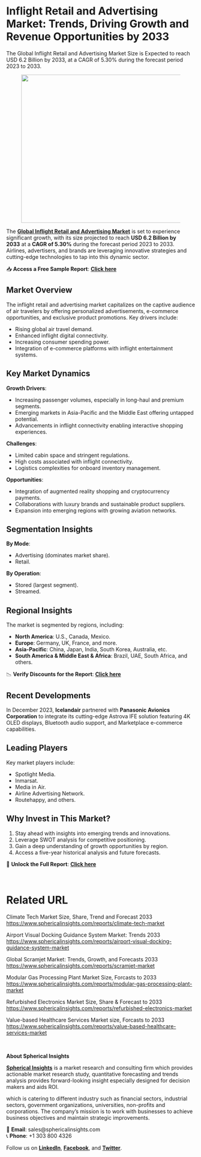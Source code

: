 <h1 id="a30b" class="pw-post-title fo fp fq bf fr fs ft fu fv fw fx fy fz ga gb gc gd ge gf gg gh gi gj gk gl gm gn go gp gq bk" data-testid="storyTitle" data-selectable-paragraph="">Inflight Retail and Advertising Market: Trends, Driving Growth and Revenue Opportunities by 2033</h1>
<div class="fj fk fl fm fn">
<div class="ab cb">
<div class="ci bh ev ew ex ey">
<p id="0939" class="pw-post-body-paragraph lg lh fq li b lj lk ll lm ln lo lp lq lr ls lt lu lv lw lx ly lz ma mb mc md fj bk" data-selectable-paragraph="">The Global Inflight Retail and Advertising Market Size is Expected to reach USD 6.2 Billion by 2033, at a CAGR of 5.30% during the forecast period 2023 to 2033.</p>
<figure class="mh mi mj mk ml mm me mf paragraph-image">
<div class="mn mo ed mp bh mq" tabindex="0">
<div class="me mf mg"><picture><source srcset="https://miro.medium.com/v2/resize:fit:640/format:webp/1*WkBXe5s9bqthRgWPUx_q9g.png 640w, https://miro.medium.com/v2/resize:fit:720/format:webp/1*WkBXe5s9bqthRgWPUx_q9g.png 720w, https://miro.medium.com/v2/resize:fit:750/format:webp/1*WkBXe5s9bqthRgWPUx_q9g.png 750w, https://miro.medium.com/v2/resize:fit:786/format:webp/1*WkBXe5s9bqthRgWPUx_q9g.png 786w, https://miro.medium.com/v2/resize:fit:828/format:webp/1*WkBXe5s9bqthRgWPUx_q9g.png 828w, https://miro.medium.com/v2/resize:fit:1100/format:webp/1*WkBXe5s9bqthRgWPUx_q9g.png 1100w, https://miro.medium.com/v2/resize:fit:1400/format:webp/1*WkBXe5s9bqthRgWPUx_q9g.png 1400w" type="image/webp" sizes="(min-resolution: 4dppx) and (max-width: 700px) 50vw, (-webkit-min-device-pixel-ratio: 4) and (max-width: 700px) 50vw, (min-resolution: 3dppx) and (max-width: 700px) 67vw, (-webkit-min-device-pixel-ratio: 3) and (max-width: 700px) 65vw, (min-resolution: 2.5dppx) and (max-width: 700px) 80vw, (-webkit-min-device-pixel-ratio: 2.5) and (max-width: 700px) 80vw, (min-resolution: 2dppx) and (max-width: 700px) 100vw, (-webkit-min-device-pixel-ratio: 2) and (max-width: 700px) 100vw, 700px" /><source srcset="https://miro.medium.com/v2/resize:fit:640/1*WkBXe5s9bqthRgWPUx_q9g.png 640w, https://miro.medium.com/v2/resize:fit:720/1*WkBXe5s9bqthRgWPUx_q9g.png 720w, https://miro.medium.com/v2/resize:fit:750/1*WkBXe5s9bqthRgWPUx_q9g.png 750w, https://miro.medium.com/v2/resize:fit:786/1*WkBXe5s9bqthRgWPUx_q9g.png 786w, https://miro.medium.com/v2/resize:fit:828/1*WkBXe5s9bqthRgWPUx_q9g.png 828w, https://miro.medium.com/v2/resize:fit:1100/1*WkBXe5s9bqthRgWPUx_q9g.png 1100w, https://miro.medium.com/v2/resize:fit:1400/1*WkBXe5s9bqthRgWPUx_q9g.png 1400w" sizes="(min-resolution: 4dppx) and (max-width: 700px) 50vw, (-webkit-min-device-pixel-ratio: 4) and (max-width: 700px) 50vw, (min-resolution: 3dppx) and (max-width: 700px) 67vw, (-webkit-min-device-pixel-ratio: 3) and (max-width: 700px) 65vw, (min-resolution: 2.5dppx) and (max-width: 700px) 80vw, (-webkit-min-device-pixel-ratio: 2.5) and (max-width: 700px) 80vw, (min-resolution: 2dppx) and (max-width: 700px) 100vw, (-webkit-min-device-pixel-ratio: 2) and (max-width: 700px) 100vw, 700px" data-testid="og" /><img class="bh ko mr c" src="https://miro.medium.com/v2/resize:fit:945/1*WkBXe5s9bqthRgWPUx_q9g.png" alt="" width="700" height="394" /></picture></div>
</div>
</figure>
<p id="ae6b" class="pw-post-body-paragraph lg lh fq li b lj lk ll lm ln lo lp lq lr ls lt lu lv lw lx ly lz ma mb mc md fj bk" data-selectable-paragraph="">The&nbsp;<a class="af ms" href="https://www.sphericalinsights.com/reports/inflight-retail-and-advertising-market" target="_blank" rel="noopener ugc nofollow"><strong class="li fr">Global Inflight Retail and Advertising Market</strong></a>&nbsp;is set to experience significant growth, with its size projected to reach&nbsp;<strong class="li fr">USD 6.2 Billion by 2033</strong>&nbsp;at a&nbsp;<strong class="li fr">CAGR of 5.30%</strong>&nbsp;during the forecast period 2023 to 2033. Airlines, advertisers, and brands are leveraging innovative strategies and cutting-edge technologies to tap into this dynamic sector.</p>
<p id="8345" class="pw-post-body-paragraph lg lh fq li b lj lk ll lm ln lo lp lq lr ls lt lu lv lw lx ly lz ma mb mc md fj bk" data-selectable-paragraph="">📥&nbsp;<strong class="li fr">Access a Free Sample Report</strong>:&nbsp;<a class="af ms" href="https://www.sphericalinsights.com/request-sample/7802" target="_blank" rel="noopener ugc nofollow"><strong class="li fr">Click here</strong></a></p>
<h2 id="b9bf" class="mt mu fq bf mv mw mx my mz na nb nc nd lr ne nf ng lv nh ni nj lz nk nl nm nn bk" data-selectable-paragraph="">Market Overview</h2>
<p id="41e6" class="pw-post-body-paragraph lg lh fq li b lj no ll lm ln np lp lq lr nq lt lu lv nr lx ly lz ns mb mc md fj bk" data-selectable-paragraph="">The inflight retail and advertising market capitalizes on the captive audience of air travelers by offering personalized advertisements, e-commerce opportunities, and exclusive product promotions. Key drivers include:</p>
<ul class="">
<li id="fb29" class="lg lh fq li b lj lk ll lm ln lo lp lq lr ls lt lu lv lw lx ly lz ma mb mc md nt nu nv bk" data-selectable-paragraph="">Rising global air travel demand.</li>
<li id="d71c" class="lg lh fq li b lj nw ll lm ln nx lp lq lr ny lt lu lv nz lx ly lz oa mb mc md nt nu nv bk" data-selectable-paragraph="">Enhanced inflight digital connectivity.</li>
<li id="1996" class="lg lh fq li b lj nw ll lm ln nx lp lq lr ny lt lu lv nz lx ly lz oa mb mc md nt nu nv bk" data-selectable-paragraph="">Increasing consumer spending power.</li>
<li id="5af7" class="lg lh fq li b lj nw ll lm ln nx lp lq lr ny lt lu lv nz lx ly lz oa mb mc md nt nu nv bk" data-selectable-paragraph="">Integration of e-commerce platforms with inflight entertainment systems.</li>
</ul>
<h2 id="ddca" class="mt mu fq bf mv mw mx my mz na nb nc nd lr ne nf ng lv nh ni nj lz nk nl nm nn bk" data-selectable-paragraph="">Key Market Dynamics</h2>
<p id="a06c" class="pw-post-body-paragraph lg lh fq li b lj no ll lm ln np lp lq lr nq lt lu lv nr lx ly lz ns mb mc md fj bk" data-selectable-paragraph=""><strong class="li fr">Growth Drivers</strong>:</p>
<ul class="">
<li id="49d8" class="lg lh fq li b lj lk ll lm ln lo lp lq lr ls lt lu lv lw lx ly lz ma mb mc md nt nu nv bk" data-selectable-paragraph="">Increasing passenger volumes, especially in long-haul and premium segments.</li>
<li id="eebb" class="lg lh fq li b lj nw ll lm ln nx lp lq lr ny lt lu lv nz lx ly lz oa mb mc md nt nu nv bk" data-selectable-paragraph="">Emerging markets in Asia-Pacific and the Middle East offering untapped potential.</li>
<li id="15c3" class="lg lh fq li b lj nw ll lm ln nx lp lq lr ny lt lu lv nz lx ly lz oa mb mc md nt nu nv bk" data-selectable-paragraph="">Advancements in inflight connectivity enabling interactive shopping experiences.</li>
</ul>
<p id="f61f" class="pw-post-body-paragraph lg lh fq li b lj lk ll lm ln lo lp lq lr ls lt lu lv lw lx ly lz ma mb mc md fj bk" data-selectable-paragraph=""><strong class="li fr">Challenges</strong>:</p>
<ul class="">
<li id="33db" class="lg lh fq li b lj lk ll lm ln lo lp lq lr ls lt lu lv lw lx ly lz ma mb mc md nt nu nv bk" data-selectable-paragraph="">Limited cabin space and stringent regulations.</li>
<li id="271b" class="lg lh fq li b lj nw ll lm ln nx lp lq lr ny lt lu lv nz lx ly lz oa mb mc md nt nu nv bk" data-selectable-paragraph="">High costs associated with inflight connectivity.</li>
<li id="5b1c" class="lg lh fq li b lj nw ll lm ln nx lp lq lr ny lt lu lv nz lx ly lz oa mb mc md nt nu nv bk" data-selectable-paragraph="">Logistics complexities for onboard inventory management.</li>
</ul>
<p id="7bae" class="pw-post-body-paragraph lg lh fq li b lj lk ll lm ln lo lp lq lr ls lt lu lv lw lx ly lz ma mb mc md fj bk" data-selectable-paragraph=""><strong class="li fr">Opportunities</strong>:</p>
<ul class="">
<li id="4bc9" class="lg lh fq li b lj lk ll lm ln lo lp lq lr ls lt lu lv lw lx ly lz ma mb mc md nt nu nv bk" data-selectable-paragraph="">Integration of augmented reality shopping and cryptocurrency payments.</li>
<li id="4a0c" class="lg lh fq li b lj nw ll lm ln nx lp lq lr ny lt lu lv nz lx ly lz oa mb mc md nt nu nv bk" data-selectable-paragraph="">Collaborations with luxury brands and sustainable product suppliers.</li>
<li id="49cf" class="lg lh fq li b lj nw ll lm ln nx lp lq lr ny lt lu lv nz lx ly lz oa mb mc md nt nu nv bk" data-selectable-paragraph="">Expansion into emerging regions with growing aviation networks.</li>
</ul>
<h2 id="3ab2" class="mt mu fq bf mv mw mx my mz na nb nc nd lr ne nf ng lv nh ni nj lz nk nl nm nn bk" data-selectable-paragraph="">Segmentation Insights</h2>
<p id="1b43" class="pw-post-body-paragraph lg lh fq li b lj no ll lm ln np lp lq lr nq lt lu lv nr lx ly lz ns mb mc md fj bk" data-selectable-paragraph=""><strong class="li fr">By Mode</strong>:</p>
<ul class="">
<li id="5001" class="lg lh fq li b lj lk ll lm ln lo lp lq lr ls lt lu lv lw lx ly lz ma mb mc md nt nu nv bk" data-selectable-paragraph="">Advertising (dominates market share).</li>
<li id="74d6" class="lg lh fq li b lj nw ll lm ln nx lp lq lr ny lt lu lv nz lx ly lz oa mb mc md nt nu nv bk" data-selectable-paragraph="">Retail.</li>
</ul>
<p id="34e6" class="pw-post-body-paragraph lg lh fq li b lj lk ll lm ln lo lp lq lr ls lt lu lv lw lx ly lz ma mb mc md fj bk" data-selectable-paragraph=""><strong class="li fr">By Operation</strong>:</p>
<ul class="">
<li id="efaa" class="lg lh fq li b lj lk ll lm ln lo lp lq lr ls lt lu lv lw lx ly lz ma mb mc md nt nu nv bk" data-selectable-paragraph="">Stored (largest segment).</li>
<li id="0650" class="lg lh fq li b lj nw ll lm ln nx lp lq lr ny lt lu lv nz lx ly lz oa mb mc md nt nu nv bk" data-selectable-paragraph="">Streamed.</li>
</ul>
<h2 id="fd8a" class="mt mu fq bf mv mw mx my mz na nb nc nd lr ne nf ng lv nh ni nj lz nk nl nm nn bk" data-selectable-paragraph="">Regional Insights</h2>
<p id="faa1" class="pw-post-body-paragraph lg lh fq li b lj no ll lm ln np lp lq lr nq lt lu lv nr lx ly lz ns mb mc md fj bk" data-selectable-paragraph="">The market is segmented by regions, including:</p>
<ul class="">
<li id="3506" class="lg lh fq li b lj lk ll lm ln lo lp lq lr ls lt lu lv lw lx ly lz ma mb mc md nt nu nv bk" data-selectable-paragraph=""><strong class="li fr">North America</strong>: U.S., Canada, Mexico.</li>
<li id="a4d9" class="lg lh fq li b lj nw ll lm ln nx lp lq lr ny lt lu lv nz lx ly lz oa mb mc md nt nu nv bk" data-selectable-paragraph=""><strong class="li fr">Europe</strong>: Germany, UK, France, and more.</li>
<li id="cd2b" class="lg lh fq li b lj nw ll lm ln nx lp lq lr ny lt lu lv nz lx ly lz oa mb mc md nt nu nv bk" data-selectable-paragraph=""><strong class="li fr">Asia-Pacific</strong>: China, Japan, India, South Korea, Australia, etc.</li>
<li id="8883" class="lg lh fq li b lj nw ll lm ln nx lp lq lr ny lt lu lv nz lx ly lz oa mb mc md nt nu nv bk" data-selectable-paragraph=""><strong class="li fr">South America &amp; Middle East &amp; Africa</strong>: Brazil, UAE, South Africa, and others.</li>
</ul>
<p id="c67b" class="pw-post-body-paragraph lg lh fq li b lj lk ll lm ln lo lp lq lr ls lt lu lv lw lx ly lz ma mb mc md fj bk" data-selectable-paragraph="">📉&nbsp;<strong class="li fr">Verify Discounts for the Report</strong>:&nbsp;<a class="af ms" href="https://www.sphericalinsights.com/request-discount/7802" target="_blank" rel="noopener ugc nofollow"><strong class="li fr">Click here</strong></a></p>
<h2 id="b3bf" class="mt mu fq bf mv mw mx my mz na nb nc nd lr ne nf ng lv nh ni nj lz nk nl nm nn bk" data-selectable-paragraph="">Recent Developments</h2>
<p id="5952" class="pw-post-body-paragraph lg lh fq li b lj no ll lm ln np lp lq lr nq lt lu lv nr lx ly lz ns mb mc md fj bk" data-selectable-paragraph="">In December 2023,&nbsp;<strong class="li fr">Icelandair</strong>&nbsp;partnered with&nbsp;<strong class="li fr">Panasonic Avionics Corporation</strong>&nbsp;to integrate its cutting-edge Astrova IFE solution featuring 4K OLED displays, Bluetooth audio support, and Marketplace e-commerce capabilities.</p>
<h2 id="0adf" class="mt mu fq bf mv mw mx my mz na nb nc nd lr ne nf ng lv nh ni nj lz nk nl nm nn bk" data-selectable-paragraph="">Leading Players</h2>
<p id="cef1" class="pw-post-body-paragraph lg lh fq li b lj no ll lm ln np lp lq lr nq lt lu lv nr lx ly lz ns mb mc md fj bk" data-selectable-paragraph="">Key market players include:</p>
<ul class="">
<li id="9d83" class="lg lh fq li b lj lk ll lm ln lo lp lq lr ls lt lu lv lw lx ly lz ma mb mc md nt nu nv bk" data-selectable-paragraph="">Spotlight Media.</li>
<li id="6288" class="lg lh fq li b lj nw ll lm ln nx lp lq lr ny lt lu lv nz lx ly lz oa mb mc md nt nu nv bk" data-selectable-paragraph="">Inmarsat.</li>
<li id="26bc" class="lg lh fq li b lj nw ll lm ln nx lp lq lr ny lt lu lv nz lx ly lz oa mb mc md nt nu nv bk" data-selectable-paragraph="">Media in Air.</li>
<li id="fdc4" class="lg lh fq li b lj nw ll lm ln nx lp lq lr ny lt lu lv nz lx ly lz oa mb mc md nt nu nv bk" data-selectable-paragraph="">Airline Advertising Network.</li>
<li id="c307" class="lg lh fq li b lj nw ll lm ln nx lp lq lr ny lt lu lv nz lx ly lz oa mb mc md nt nu nv bk" data-selectable-paragraph="">Routehappy, and others.</li>
</ul>
<h2 id="0373" class="mt mu fq bf mv mw mx my mz na nb nc nd lr ne nf ng lv nh ni nj lz nk nl nm nn bk" data-selectable-paragraph="">Why Invest in This Market?</h2>
<ol class="">
<li id="15fa" class="lg lh fq li b lj no ll lm ln np lp lq lr nq lt lu lv nr lx ly lz ns mb mc md ob nu nv bk" data-selectable-paragraph="">Stay ahead with insights into emerging trends and innovations.</li>
<li id="aff3" class="lg lh fq li b lj nw ll lm ln nx lp lq lr ny lt lu lv nz lx ly lz oa mb mc md ob nu nv bk" data-selectable-paragraph="">Leverage SWOT analysis for competitive positioning.</li>
<li id="7b4b" class="lg lh fq li b lj nw ll lm ln nx lp lq lr ny lt lu lv nz lx ly lz oa mb mc md ob nu nv bk" data-selectable-paragraph="">Gain a deep understanding of growth opportunities by region.</li>
<li id="add8" class="lg lh fq li b lj nw ll lm ln nx lp lq lr ny lt lu lv nz lx ly lz oa mb mc md ob nu nv bk" data-selectable-paragraph="">Access a five-year historical analysis and future forecasts.</li>
</ol>
<p id="9481" class="pw-post-body-paragraph lg lh fq li b lj lk ll lm ln lo lp lq lr ls lt lu lv lw lx ly lz ma mb mc md fj bk" data-selectable-paragraph="">📘&nbsp;<strong class="li fr">Unlock the Full Report</strong>:&nbsp;<a class="af ms" href="https://www.sphericalinsights.com/reports/inflight-retail-and-advertising-market" target="_blank" rel="noopener ugc nofollow"><strong class="li fr">Click here</strong></a></p>
</div>
</div>
</div>
<div class="ab cb oc od oe of">&nbsp;</div>
<div class="fj fk fl fm fn">
<div class="ab cb">
<div class="ci bh ev ew ex ey">
<h1 id="a5cd" class="ok mu fq bf mv ol om on mz oo op oq nd or os ot ou ov ow ox oy oz pa pb pc pd bk" data-selectable-paragraph="">Related URL</h1>
<p id="9316" class="pw-post-body-paragraph lg lh fq li b lj no ll lm ln np lp lq lr nq lt lu lv nr lx ly lz ns mb mc md fj bk" data-selectable-paragraph="">Climate Tech Market Size, Share, Trend and Forecast 2033<br /><a class="af ms" href="https://www.sphericalinsights.com/reports/climate-tech-market" target="_blank" rel="noopener ugc nofollow">https://www.sphericalinsights.com/reports/climate-tech-market</a></p>
<p id="2f03" class="pw-post-body-paragraph lg lh fq li b lj lk ll lm ln lo lp lq lr ls lt lu lv lw lx ly lz ma mb mc md fj bk" data-selectable-paragraph="">Airport Visual Docking Guidance System Market: Trends 2033<br /><a class="af ms" href="https://www.sphericalinsights.com/reports/airport-visual-docking-guidance-system-market" target="_blank" rel="noopener ugc nofollow">https://www.sphericalinsights.com/reports/airport-visual-docking-guidance-system-market</a></p>
<p id="526f" class="pw-post-body-paragraph lg lh fq li b lj lk ll lm ln lo lp lq lr ls lt lu lv lw lx ly lz ma mb mc md fj bk" data-selectable-paragraph="">Global Scramjet Market: Trends, Growth, and Forecasts 2033<br /><a class="af ms" href="https://www.sphericalinsights.com/reports/scramjet-market" target="_blank" rel="noopener ugc nofollow">https://www.sphericalinsights.com/reports/scramjet-market</a></p>
<p id="45cb" class="pw-post-body-paragraph lg lh fq li b lj lk ll lm ln lo lp lq lr ls lt lu lv lw lx ly lz ma mb mc md fj bk" data-selectable-paragraph="">Modular Gas Processing Plant Market Size, Forcasts to 2033<br /><a class="af ms" href="https://www.sphericalinsights.com/reports/modular-gas-processing-plant-market" target="_blank" rel="noopener ugc nofollow">https://www.sphericalinsights.com/reports/modular-gas-processing-plant-market</a></p>
<p id="0550" class="pw-post-body-paragraph lg lh fq li b lj lk ll lm ln lo lp lq lr ls lt lu lv lw lx ly lz ma mb mc md fj bk" data-selectable-paragraph="">Refurbished Electronics Market Size, Share &amp; Forecast to 2033<br /><a class="af ms" href="https://www.sphericalinsights.com/reports/refurbished-electronics-market" target="_blank" rel="noopener ugc nofollow">https://www.sphericalinsights.com/reports/refurbished-electronics-market</a></p>
<p id="cb49" class="pw-post-body-paragraph lg lh fq li b lj lk ll lm ln lo lp lq lr ls lt lu lv lw lx ly lz ma mb mc md fj bk" data-selectable-paragraph="">Value-based Healthcare Services Market size, Forcasts to 2033<br /><a class="af ms" href="https://www.sphericalinsights.com/reports/value-based-healthcare-services-market" target="_blank" rel="noopener ugc nofollow">https://www.sphericalinsights.com/reports/value-based-healthcare-services-market</a></p>
</div>
</div>
</div>
<div class="ab cb oc od oe of">&nbsp;</div>
<div class="fj fk fl fm fn">
<div class="ab cb">
<div class="ci bh ev ew ex ey">
<p id="c1cc" class="pw-post-body-paragraph lg lh fq li b lj lk ll lm ln lo lp lq lr ls lt lu lv lw lx ly lz ma mb mc md fj bk" data-selectable-paragraph=""><strong class="li fr">About Spherical Insights</strong></p>
<p id="6544" class="pw-post-body-paragraph lg lh fq li b lj lk ll lm ln lo lp lq lr ls lt lu lv lw lx ly lz ma mb mc md fj bk" data-selectable-paragraph=""><a class="af ms" href="https://www.sphericalinsights.com/" target="_blank" rel="noopener ugc nofollow"><strong class="li fr">Spherical Insights</strong></a>&nbsp;is a market research and consulting firm which provides actionable market research study, quantitative forecasting and trends analysis provides forward-looking insight especially designed for decision makers and aids ROI.</p>
<p id="c22d" class="pw-post-body-paragraph lg lh fq li b lj lk ll lm ln lo lp lq lr ls lt lu lv lw lx ly lz ma mb mc md fj bk" data-selectable-paragraph="">which is catering to different industry such as financial sectors, industrial sectors, government organizations, universities, non-profits and corporations. The company&rsquo;s mission is to work with businesses to achieve business objectives and maintain strategic improvements.</p>
<p id="e165" class="pw-post-body-paragraph lg lh fq li b lj lk ll lm ln lo lp lq lr ls lt lu lv lw lx ly lz ma mb mc md fj bk" data-selectable-paragraph="">📧&nbsp;<strong class="li fr">Email</strong>: sales@sphericalinsights.com<br />📞&nbsp;<strong class="li fr">Phone</strong>: +1 303 800 4326</p>
<p id="a268" class="pw-post-body-paragraph lg lh fq li b lj lk ll lm ln lo lp lq lr ls lt lu lv lw lx ly lz ma mb mc md fj bk" data-selectable-paragraph="">Follow us on&nbsp;<a class="af ms" href="https://www.linkedin.com/company/spherical-insight/" target="_blank" rel="noopener ugc nofollow"><strong class="li fr">LinkedIn</strong></a>,&nbsp;<a class="af ms" href="https://www.facebook.com/sphericalinsights22" target="_blank" rel="noopener ugc nofollow"><strong class="li fr">Facebook</strong></a>, and&nbsp;<a class="af ms" href="https://twitter.com/SInsights_US" target="_blank" rel="noopener ugc nofollow"><strong class="li fr">Twitter</strong></a>.</p>
</div>
</div>
</div>
